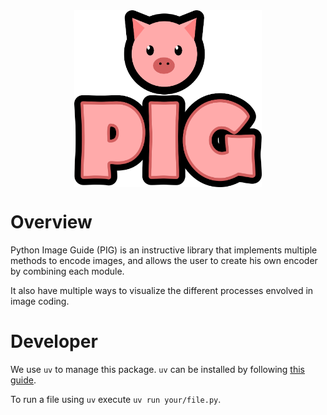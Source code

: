 <div align="center">
  <img width="300" src="https://github.com/andrefpf/pig/blob/main/docs/pig_logo.png?raw=true" align="center">
</div>

# Overview
Python Image Guide (PIG) is an instructive library that implements multiple methods to encode images, and allows the user to create
his own encoder by combining each module.

It also have multiple ways to visualize the different processes envolved in image coding.

# Developer
We use `uv` to manage this package. `uv` can be installed by following [this guide](https://docs.astral.sh/uv/getting-started/installation/).

To run a file using `uv` execute `uv run your/file.py`.

